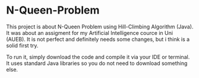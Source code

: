 # N-Queen-Problem
This project is about N-Queen Problem using Hill-Climbing Algorithm (Java). It was about an assigment for my Artificial Intelligence cource in Uni (AUEB).
It is not perfect and definitely needs some changes, but i think is a solid first try.

To run it, simply download the code and compile it via your IDE or terminal. It uses standard Java libraries so you do not need to download something else.
